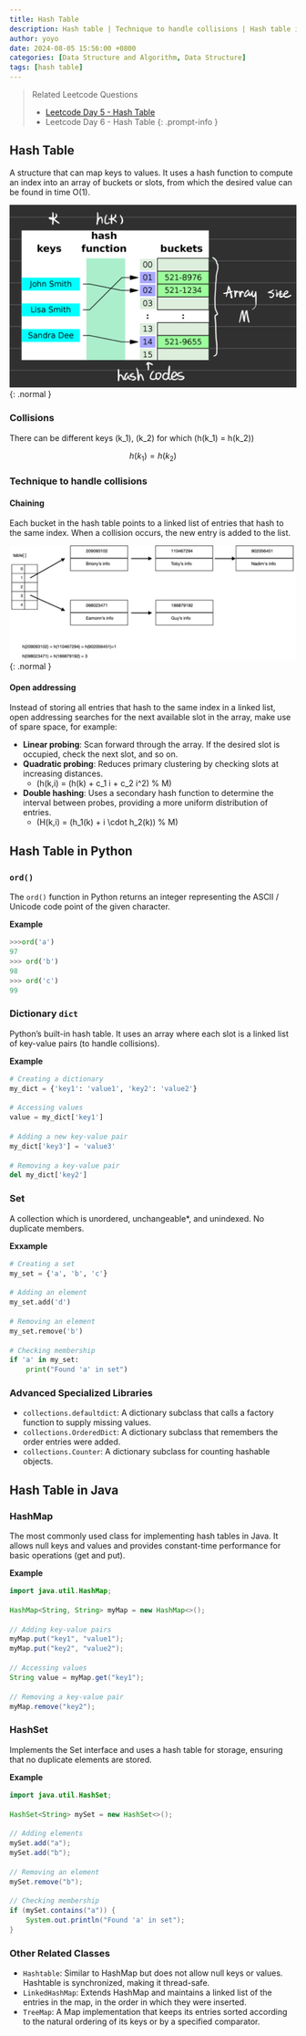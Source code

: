 ```yaml
---
title: Hash Table
description: Hash table | Technique to handle collisions | Hash table in Python and Java
author: yoyo
date: 2024-08-05 15:56:00 +0800
categories: [Data Structure and Algorithm, Data Structure]
tags: [hash table]
---
```


> Related Leetcode Questions
>  - [Leetcode Day 5 - Hash Table](https://yuyulyu.github.io/posts/leetcode-day-5/)
>  - Leetcode Day 6 - Hash Table
{: .prompt-info }

## Hash Table

A structure that can map keys to values. It uses a hash function to compute an index into an array of buckets or slots, from which the desired value can be found in time O(1).

![Desktop View](/assets/image/data-structure/hash-table/hash-table-1.jpg){: .normal }

### Collisions

There can be different keys \(k_1\), \(k_2\) for which \(h(k_1) = h(k_2)\)

$$
h(k_1) = h(k_2)
$$

### Technique to handle collisions

#### Chaining

Each bucket in the hash table points to a linked list of entries that hash to the same index. When a collision occurs, the new entry is added to the list.

![Desktop View](/assets/image/data-structure/hash-table/chaining.jpeg){: .normal }

#### Open addressing

Instead of storing all entries that hash to the same index in a linked list, open addressing searches for the next available slot in the array, make use of spare space, for example:
  - **Linear probing**: Scan forward through the array. If the desired slot is occupied, check the next slot, and so on.
  - **Quadratic probing**: Reduces primary clustering by checking slots at increasing distances.
    - \(h(k,i) = (h(k) + c_1 i + c_2 i^2) \% M\)
  - **Double hashing**: Uses a secondary hash function to determine the interval between probes, providing a more uniform distribution of entries.
    - \(H(k,i) = (h_1(k) + i \cdot h_2(k)) \% M\)

## Hash Table in Python

### `ord()`

The `ord()` function in Python returns an integer representing the ASCII / Unicode code point of the given character.

**Example**

```python
>>>ord('a')
97
>>> ord('b')
98
>>> ord('c')
99
```

### Dictionary `dict`

Python’s built-in hash table. It uses an array where each slot is a linked list of key-value pairs (to handle collisions).

**Example**

```python
# Creating a dictionary
my_dict = {'key1': 'value1', 'key2': 'value2'}

# Accessing values
value = my_dict['key1']

# Adding a new key-value pair
my_dict['key3'] = 'value3'

# Removing a key-value pair
del my_dict['key2']
```

### Set

A collection which is unordered, unchangeable*, and unindexed. No duplicate members.

**Exxample**

```python
# Creating a set
my_set = {'a', 'b', 'c'}

# Adding an element
my_set.add('d')

# Removing an element
my_set.remove('b')

# Checking membership
if 'a' in my_set:
    print("Found 'a' in set")
```

### Advanced Specialized Libraries

  - `collections.defaultdict`: A dictionary subclass that calls a factory function to supply missing values.
  - `collections.OrderedDict`: A dictionary subclass that remembers the order entries were added.
  - `collections.Counter`: A dictionary subclass for counting hashable objects.

## Hash Table in Java

### HashMap

The most commonly used class for implementing hash tables in Java. It allows null keys and values and provides constant-time performance for basic operations (get and put).

**Example**

```java
import java.util.HashMap;

HashMap<String, String> myMap = new HashMap<>();

// Adding key-value pairs
myMap.put("key1", "value1");
myMap.put("key2", "value2");

// Accessing values
String value = myMap.get("key1");

// Removing a key-value pair
myMap.remove("key2");
```

### HashSet

Implements the Set interface and uses a hash table for storage, ensuring that no duplicate elements are stored.

**Example**

```java
import java.util.HashSet;

HashSet<String> mySet = new HashSet<>();

// Adding elements
mySet.add("a");
mySet.add("b");

// Removing an element
mySet.remove("b");

// Checking membership
if (mySet.contains("a")) {
    System.out.println("Found 'a' in set");
}
```

### Other Related Classes

  - `Hashtable`: Similar to HashMap but does not allow null keys or values. Hashtable is synchronized, making it thread-safe.
  - `LinkedHashMap`: Extends HashMap and maintains a linked list of the entries in the map, in the order in which they were inserted.
  - `TreeMap`: A Map implementation that keeps its entries sorted according to the natural ordering of its keys or by a specified comparator.






